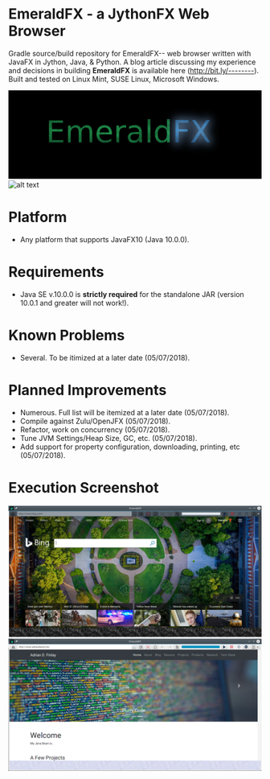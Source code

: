 # EmeraldFX - a JythonFX Web Browser
Gradle source/build repository for EmeraldFX-- web browser written with JavaFX in Jython, Java, & Python. 
A blog article discussing my experience and decisions in building **EmeraldFX** is available here (http://bit.ly/--------).
Built and tested on Linux Mint, SUSE Linux, Microsoft Windows.

![alt text](https://raw.githubusercontent.com/afinlay5/EmeraldFX/master/Emerald.png)
![alt text](https://raw.githubusercontent.com/afinlay5/EmeraldFX/master/blog.png)

# Platform 
- Any platform that supports JavaFX10 (Java 10.0.0).

# Requirements
- Java SE v.10.0.0 is **strictly required** for the standalone JAR (version 10.0.1 and greater will not work!).

# Known Problems
- Several. To be itimized at a later date (05/07/2018).

# Planned Improvements
- Numerous. Full list will be itemized at a later date (05/07/2018).
- Compile against Zulu/OpenJFX (05/07/2018).
- Refactor, work on concurrency (05/07/2018).
- Tune JVM Settings/Heap Size, GC, etc. (05/07/2018).
- Add support for property configuration, downloading, printing, etc (05/07/2018).

# Execution Screenshot
![alt text](https://raw.githubusercontent.com/afinlay5/EmeraldFX/master/RUN_DARK.png)
![alt text](https://raw.githubusercontent.com/afinlay5/EmeraldFX/master/RUN_LIGHT.png)